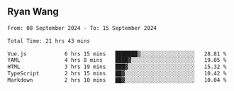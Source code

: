 ## Ryan Wang

<!--START_SECTION:waka-->

```txt
From: 08 September 2024 - To: 15 September 2024

Total Time: 21 hrs 43 mins

Vue.js            6 hrs 15 mins   ███████▒░░░░░░░░░░░░░░░░░   28.81 %
YAML              4 hrs 8 mins    ████▓░░░░░░░░░░░░░░░░░░░░   19.05 %
HTML              3 hrs 19 mins   ███▓░░░░░░░░░░░░░░░░░░░░░   15.32 %
TypeScript        2 hrs 15 mins   ██▓░░░░░░░░░░░░░░░░░░░░░░   10.42 %
Markdown          2 hrs 10 mins   ██▓░░░░░░░░░░░░░░░░░░░░░░   10.04 %
```

<!--END_SECTION:waka-->
